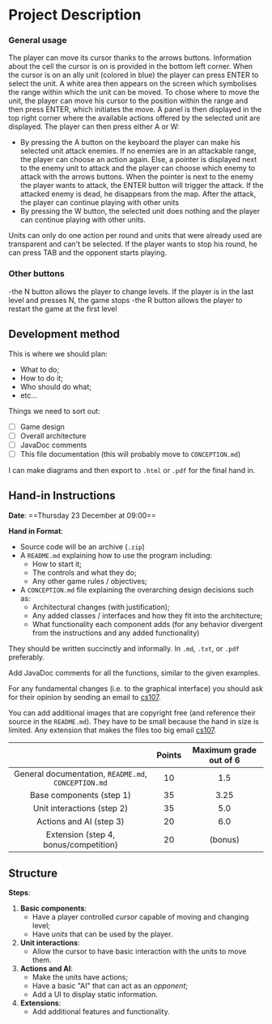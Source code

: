 # Project Description

### General usage

The player can move its cursor thanks to the arrows buttons. Information about the cell the cursor is on is provided in
the bottom left corner. When the cursor is on an ally unit (colored in blue) the player can press ENTER to select the
unit. A white area then appears on the screen which symbolises the range within which the unit can be moved. To chose
where to move the unit, the player can move his cursor to the position within the range and then press ENTER, which
initiates the move. A panel is then displayed in the top right corner where the available actions offered by the
selected unit are displayed. The player can then press either A or W:

- By pressing the A button on the keyboard the player can make his selected unit attack enemies. If no enemies are in an
  attackable range, the player can choose an action again. Else, a pointer is displayed next to the enemy unit to attack
  and the player can choose which enemy to attack with the arrows buttons. When the pointer is next to the enemy the
  player wants to attack, the ENTER button will trigger the attack. If the attacked enemy is dead, he disappears from
  the map. After the attack, the player can continue playing with other units
- By pressing the W button, the selected unit does nothing and the player can continue playing with other units.

Units can only do one action per round and units that were already used are transparent and can't be selected. If the
player wants to stop his round, he can press TAB and the opponent starts playing.

### Other buttons

-the N button allows the player to change levels. If the player is in the last level and presses N, the game stops -the
R button allows the player to restart the game at the first level

## Development method

This is where we should plan:

- What to do;
- How to do it;
- Who should do what;
- etc...

Things we need to sort out:

- [ ] Game design
- [ ] Overall architecture
- [ ] JavaDoc comments
- [ ] This file documentation (this will probably move to `CONCEPTION.md`)

I can make diagrams and then export to `.html` or `.pdf` for the final hand in.

## Hand-in Instructions

**Date**: ==Thursday 23 December at 09:00==

**Hand in Format**:

- Source code will be an archive (`.zip`)
- A `README.md` explaining how to use the program including:
    - How to start it;
    - The controls and what they do;
    - Any other game rules / objectives;
- A `CONCEPTION.md` file explaining the overarching design decisions such as:
    - Architectural changes (with justification);
    - Any added classes / interfaces and how they fit into the architecture;
    - What functionality each component adds (for any behavior divergent from the instructions and any added
      functionality)

They should be written succinctly and informally. In `.md`, `.txt`, or `.pdf` preferably.

Add JavaDoc comments for all the functions, similar to the given examples.

For any fundamental changes (i.e. to the graphical interface) you should ask for their opinion by sending an email to
[cs107](cs107@epfl.ch).

You can add additional images that are copyright free (and reference their source in the `README.md`). They have to be
small because the hand in size is limited. Any extension that makes the files too big email [cs107](cs107@epfl.ch).

|                                                     | Points | Maximum grade out of 6 |
| :-------------------------------------------------: | :----: | :--------------------: |
| General documentation, `README.md`, `CONCEPTION.md` |   10   |          1.5           |
| Base components (step 1)                            |   35   |          3.25          |
| Unit interactions (step 2)                          |   35   |          5.0           |
| Actions and AI (step 3)                             |   20   |          6.0           |
| Extension (step 4, bonus/competition)               |   20   |        (bonus)         |

## Structure

**Steps**:

1. **Basic components**:
    - Have a player controlled *cursor* capable of moving and changing level;
    - Have *units* that can be used by the player.
2. **Unit interactions**:
    - Allow the cursor to have basic interaction with the units to move them.
3. **Actions and AI**:
    - Make the units have actions;
    - Have a basic "AI" that can act as an *opponent*;
    - Add a UI to display static information.
4. **Extensions**:
    - Add additional features and functionality.
